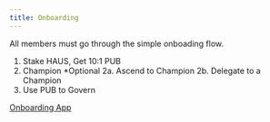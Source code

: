 ```yaml
---
title: Onboarding
---
```


All members must go through the simple onboading flow.

1. Stake HAUS, Get 10:1 PUB
2. Champion *Optional
2a. Ascend to Champion
2b. Delegate to a Champion
2. Use PUB to Govern

[Onboarding App](https://join.daohaus.fun)

